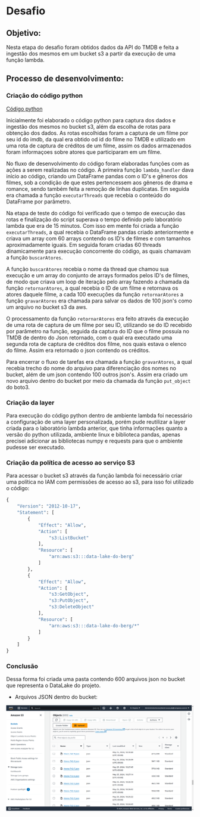 # Desafio 

## Objetivo:

Nesta etapa do desafio foram obtidos dados da API do TMDB e feita a ingestão dos mesmos em um bucket s3 a partir da execução de uma função lambda.

## Processo de desenvolvimento:

### Criação do código python

[Código python](desafio.py)

Inicialmente foi elaborado o código python para captura dos dados e ingestão dos mesmos no bucket s3, além da escolha de rotas para obtenção dos dados. As rotas escolhidas foram a captura de um filme por seu id do imdb, da qual era obtido od id do filme no TMDB e utilizado em uma rota de captura de créditos de um filme, assim os dados armazenados foram informaçoes sobre atores que participaram em um filme.

No fluxo de desenvolvimento do código foram elaboradas funções com as ações a serem realizadas no código. A primeira função `lambda_handler` dava início ao código, criando um DataFrame pandas com o ID's e gêneros dos filmes, sob a condição de que estes pertencessem aos gêneros de drama e romance, sendo também feita a remoção de linhas duplicatas. Em seguida era chamada a função `executarThreads` que recebia o conteúdo do DataFrame por parâmetro.

Na etapa de teste do código foi verificado que o tempo de execução das rotas e finalização do script superava o tempo definido pelo laboratório lambda que era de 15 minutos. Com isso em mente foi criada a função `executarThreads`, a qual recebia o DataFrame pandas criado anteriormente e criava um array com 60 arrays contendo os ID's de filmes e com tamanhos aproximadamente iguais. Em seguida foram criadas 60 threads dinamicamente para execução concorrente do código, as quais chamavam a função `buscarAtores`.

A função `buscarAtores` recebia o nome da thread que chamou sua execução e um array do conjunto de arrays formados pelos ID's de filmes, de modo que criava um loop de iteração pelo array fazendo a chamada da função `retornarAtores`, a qual recebia o ID de um filme e retornava os atores daquele filme, a cada 100 execuções da função `retornarAtores` a função `gravarAtores` era chamada para salvar os dados de 100 json's como um arquivo no bucket s3 da aws.

O processamento da função `retornarAtores` era feito através da execução de uma rota de captura de um filme por seu ID, utilizando se do ID recebido por parâmetro na função, seguida da captura do ID que o filme possuía no TMDB de dentro do Json retornado, com o qual era executado uma segunda rota de captura de créditos dos filme, nos quais estava o elenco do filme. Assim era retornado o json contendo os créditos.

Para encerrar o fluxo de tarefas era chamada a função `gravarAtores`, a qual recebia trecho do nome do arquivo para diferenciação dos nomes no bucket, além de um json contendo 100 outros json's. Assim era criado um novo arquivo dentro do  bucket por meio da chamada da função `put_object` do boto3.

### Criação da layer

Para execução do código python dentro de ambiente lambda foi necessário a configuração de uma layer personalizada, porém pude reutilizar a layer criada para o laboratório lambda anterior, que tinha informações quanto a versão do python utilizada, ambiente linux e biblioteca pandas, apenas precisei adicionar as bibliotecas numpy e requests para que o ambiente pudesse ser executado.

### Criação da política de acesso ao serviço S3

Para acessar o bucket s3 através da função lambda foi necessário criar uma política no IAM com permissões de acesso ao s3, para isso foi utilizado o código:

```python
{
    "Version": "2012-10-17",
    "Statement": [
        {
            "Effect": "Allow",
            "Action": [
                "s3:ListBucket"
            ],
            "Resource": [
                "arn:aws:s3:::data-lake-do-berg"
            ]
        },
        {
            "Effect": "Allow",
            "Action": [
                "s3:GetObject",
                "s3:PutObject",
                "s3:DeleteObject"
            ],
            "Resource": [
                "arn:aws:s3:::data-lake-do-berg/*"
            ]
        }
    ]
}
```

### Conclusão

Dessa forma foi criada uma pasta contendo 600 arquivos json no bucket que representa o DataLake do projeto.

- Arquivos JSON dentro do bucket:

![Arquivos Json dentro do bucket S3](evidencias/arquivos-json.png)

